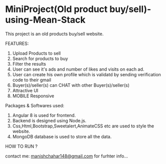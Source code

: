# MiniProject(Old product buy/sell)-using-Mean-Stack

This project is an old products buy/sell website.

FEATURES:

1) Upload Products to sell                                                                                                     
2) Search for products to buy
3) Filter the results
4) User can see it's ads and number of likes and visits on each ad.
5) User can create his own profile which is validatd by sending verification code to their gmail
6) Buyer(s)/seller(s) can CHAT with other Buyer(s)/seller(s)
7) Attractive UI
8) MOBILE Responsive

Packages & Softwares used:

1) Angular 8 is used for frontend.
2) Backend is designed using Node.js.
3) Css,Html,Bootstrap,Sweetalert,AnimateCSS etc are used to style the website.
4) MongoDB database is used to store all the data.

HOW TO RUN ?

contact me: manishchahar148@gmail.com for furhter info...
